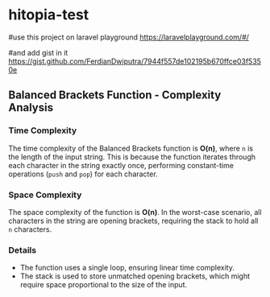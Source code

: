 # hitopia-test

#use this project on laravel playground
https://laravelplayground.com/#/

#and add gist in it
https://gist.github.com/FerdianDwiputra/7944f557de102195b670ffce03f5350e

## Balanced Brackets Function - Complexity Analysis

### Time Complexity
The time complexity of the Balanced Brackets function is **O(n)**, where `n` is the length of the input string. This is because the function iterates through each character in the string exactly once, performing constant-time operations (`push` and `pop`) for each character.

### Space Complexity
The space complexity of the function is **O(n)**. In the worst-case scenario, all characters in the string are opening brackets, requiring the stack to hold all `n` characters.

### Details
- The function uses a single loop, ensuring linear time complexity.
- The stack is used to store unmatched opening brackets, which might require space proportional to the size of the input.
